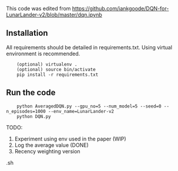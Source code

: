

This code was edited from https://github.com/iankgoode/DQN-for-LunarLander-v2/blob/master/dqn.ipynb


## Installation
All requirements should be detailed in requirements.txt. Using virtual environment is recommended.
```
    (optional) virtualenv .
    (optional) source bin/activate
    pip install -r requirements.txt
```

## Run the code
```
    python AveragedDQN.py --gpu_no=5 --num_model=5 --seed=0 --n_episodes=1000 --env_name=LunarLander-v2
    python DQN.py
```
TODO:
1. Experiment using env used in the paper (WIP)
2. Log the average value (DONE)
3. Recency weighting version

.sh


